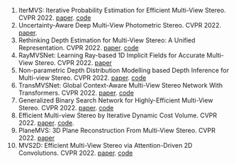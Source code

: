 1. IterMVS: Iterative Probability Estimation for Efficient Multi-View Stereo. CVPR 2022. [paper](https://openaccess.thecvf.com/content/CVPR2022/papers/Wang_IterMVS_Iterative_Probability_Estimation_for_Efficient_Multi-View_Stereo_CVPR_2022_paper.pdf). [code](https://github.com/FangjinhuaWang/IterMVS)
2. Uncertainty-Aware Deep Multi-View Photometric Stereo. CVPR 2022. [paper](https://openaccess.thecvf.com/content/CVPR2022/papers/Kaya_Uncertainty-Aware_Deep_Multi-View_Photometric_Stereo_CVPR_2022_paper.pdf).
3. Rethinking Depth Estimation for Multi-View Stereo: A Unified Representation. CVPR 2022. [paper](https://openaccess.thecvf.com/content/CVPR2022/papers/Peng_Rethinking_Depth_Estimation_for_Multi-View_Stereo_A_Unified_Representation_CVPR_2022_paper.pdf). [code](https://github.com/prstrive/UniMVSNet)
4. RayMVSNet: Learning Ray-based 1D Implicit Fields for Accurate Multi-View Stereo. CVPR 2022. [paper](https://openaccess.thecvf.com/content/CVPR2022/papers/Xi_RayMVSNet_Learning_Ray-Based_1D_Implicit_Fields_for_Accurate_Multi-View_Stereo_CVPR_2022_paper.pdf)
5. Non-parametric Depth Distribution Modelling based Depth Inference for Multi-view Stereo. CVPR 2022. [paper](https://openaccess.thecvf.com/content/CVPR2022/papers/Yang_Non-Parametric_Depth_Distribution_Modelling_Based_Depth_Inference_for_Multi-View_Stereo_CVPR_2022_paper.pdf). [code](https://github.com/NVlabs/NP-CVP-MVSNet)
6. TransMVSNet: Global Context-Aware Multi-View Stereo Network With Transformers. CVPR 2022. [paper](https://openaccess.thecvf.com/content/CVPR2022/papers/Ding_TransMVSNet_Global_Context-Aware_Multi-View_Stereo_Network_With_Transformers_CVPR_2022_paper.pdf). [code](https://github.com/MegviiRobot/TransMVSNet)
7. Generalized Binary Search Network for Highly-Efficient Multi-View Stereo. CVPR 2022. [paper](https://openaccess.thecvf.com/content/CVPR2022/papers/Mi_Generalized_Binary_Search_Network_for_Highly-Efficient_Multi-View_Stereo_CVPR_2022_paper.pdf). [code](https://github.com/MiZhenxing/GBi-Net)
8. Efficient Multi-view Stereo by Iterative Dynamic Cost Volume. CVPR 2022. [paper](https://openaccess.thecvf.com/content/CVPR2022/papers/Wang_Efficient_Multi-View_Stereo_by_Iterative_Dynamic_Cost_Volume_CVPR_2022_paper.pdf). [code](https://github.com/bdwsq1996/Effi-MVS).
9. PlaneMVS: 3D Plane Reconstruction From Multi-View Stereo. CVPR 2022. [paper](https://openaccess.thecvf.com/content/CVPR2022/papers/Liu_PlaneMVS_3D_Plane_Reconstruction_From_Multi-View_Stereo_CVPR_2022_paper.pdf)
10. MVS2D: Efficient Multi-View Stereo via Attention-Driven 2D Convolutions. CVPR 2022. [paper](https://openaccess.thecvf.com/content/CVPR2022/papers/Yang_MVS2D_Efficient_Multi-View_Stereo_via_Attention-Driven_2D_Convolutions_CVPR_2022_paper.pdf). [code](https://github.com/zhenpeiyang/MVS2D)
